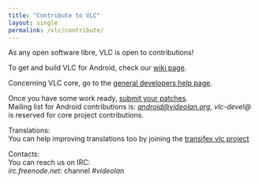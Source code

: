 ```yaml
---
title: "Contribute to VLC"
layout: single
permalink: /vlc/contribute/
---
```


As any open software libre, VLC is open to contributions!

To get and build VLC for Android, check our [wiki page](https://wiki.videolan.org/AndroidCompile/).

Concerning VLC core, go to the [general developers help page](https://wiki.videolan.org/VLC_Developers_Corner/).

Once you have some work ready, [submit your patches](https://wiki.videolan.org/Sending_Patch/).  
Mailing list for Android contributions is: *android@videolan.org*, *vlc-devel@* is reserved for core project contributions.

Translations:  
You can help improving translations too by joining the [transifex vlc project](https://www.transifex.com/yaron/vlc-trans/dashboard/)

Contacts:  
You can reach us on IRC:  
*irc.freenode.net*: channel *#videolan*
